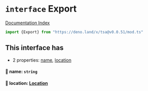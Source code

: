 # `interface` Export

[Documentation Index](../README.md)

```ts
import {Export} from "https://deno.land/x/tsa@v0.0.51/mod.ts"
```

## This interface has

- 2 properties:
[name](#-name-string),
[location](#-location-location)


#### 📄 name: `string`



#### 📄 location: [Location](../interface.Location/README.md)



